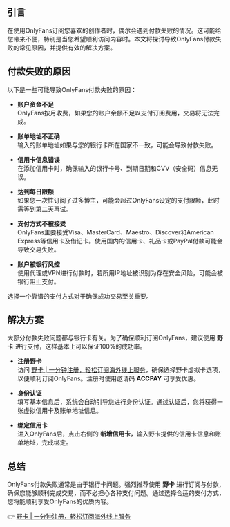 ## 引言
在使用OnlyFans订阅您喜欢的创作者时，偶尔会遇到付款失败的情况。这可能给您带来不便，特别是当您希望顺利访问内容时。本文将探讨导致OnlyFans付款失败的常见原因，并提供有效的解决方案。

## 付款失败的原因
以下是一些可能导致OnlyFans付款失败的原因：

- **账户资金不足**  
  OnlyFans按月收费，如果您的账户余额不足以支付订阅费用，交易将无法完成。

- **账单地址不正确**  
  输入的账单地址如果与您的银行卡所在国家不一致，可能会导致付款失败。

- **信用卡信息错误**  
  在添加信用卡时，确保输入的银行卡号、到期日期和CVV（安全码）信息无误。

- **达到每日限额**  
  如果您一次性订阅了过多博主，可能会超过OnlyFans设定的支付限额，此时需等到第二天再试。

- **支付方式不被接受**  
  OnlyFans主要接受Visa、MasterCard、Maestro、Discover和American Express等信用卡及借记卡。使用国内的信用卡、礼品卡或PayPal付款可能会导致交易失败。

- **账户被银行风控**  
  使用代理或VPN进行付款时，若所用IP地址被识别为存在安全风险，可能会被银行阻止支付。

选择一个靠谱的支付方式对于确保成功交易至关重要。

## 解决方案
大部分付款失败问题都与银行卡有关。为了确保顺利订阅OnlyFans，建议使用 **野卡** 进行支付，这样基本上可以保证100%的成功率。

- **注册野卡**  
  访问 [野卡 | 一分钟注册，轻松订阅海外线上服务](https://bit.ly/bewildcard)，确保选择野卡虚拟卡选项，以便顺利订阅OnlyFans。注册时使用邀请码 **ACCPAY** 可享受优惠。

- **身份认证**  
  填写基本信息后，系统会自动引导您进行身份认证。通过认证后，您将获得一张虚拟信用卡及账单地址信息。

- **绑定信用卡**  
  进入OnlyFans后，点击右侧的 **新增信用卡**，输入野卡提供的信用卡信息和账单地址，完成绑定。

## 总结
OnlyFans付款失败通常是由于银行卡问题。强烈推荐使用 **野卡** 进行订阅与付款，确保您能够顺利完成交易，而不必担心各种支付问题。通过选择合适的支付方式，您将能顺利享受OnlyFans的优质内容。

👉 [野卡 | 一分钟注册，轻松订阅海外线上服务](https://bit.ly/bewildcard)